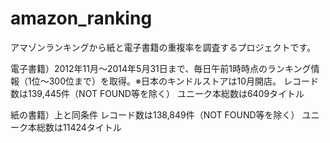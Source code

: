 amazon_ranking
==============

アマゾンランキングから紙と電子書籍の重複率を調査するプロジェクトです。


電子書籍）2012年11月〜2014年5月31日まで、毎日午前1時時点のランキング情報（1位〜300位まで）を取得。※日本のキンドルストアは10月開店。
レコード数は139,445件（NOT FOUND等を除く）
ユニーク本総数は6409タイトル

紙の書籍）上と同条件
レコード数は138,849件（NOT FOUND等を除く）
ユニーク本総数は11424タイトル


